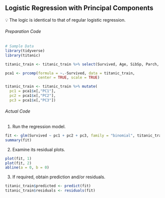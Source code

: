 ## Logistic Regression with Principal Components
:bulb: The logic is identical to that of regular logistic regression.
###### Preparation Code
```r
# Sample Data
library(tidyverse)
library(titanic)

titanic_train <- titanic_train %>% select(Survived, Age, SibSp, Parch, Fare) %>% drop_na()

pca1 <- prcomp(formula = ~.-Survived, data = titanic_train,
               center = TRUE, scale = TRUE)

titanic_train <- titanic_train %>% mutate(
  pc1 = pca1$x[,"PC1"],
  pc2 = pca1$x[,"PC2"],
  pc3 = pca1$x[,"PC3"])
```
###### Actual Code
1. Run the regression model.
```r
fit <- glm(Survived ~ pc1 + pc2 + pc3, family = "binomial", titanic_train)
summary(fit)
```
2. Examine its residual plots.
```r
plot(fit, 1)
plot(fit, 2)
abline(a = 0, b = 0)
```
3. If required, obtain prediction and/or residuals.
```r
titanic_train$predicted <- predict(fit)
titanic_train$residuals <- residuals(fit)
```
